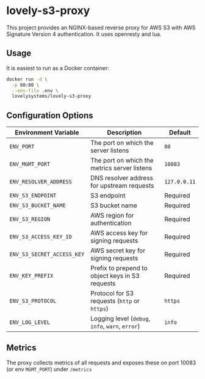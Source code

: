 # lovely-s3-proxy

This project provides an NGINX-based reverse proxy for AWS S3 with AWS Signature Version 4 authentication. It uses openresty and lua.

## **Usage**

It is easiest to run as a Docker container:

```sh
docker run -d \
  -p 80:80 \
  --env-file .env \
  lovelysystems/lovely-s3-proxy
```

## **Configuration Options**

| Environment Variable       | Description                                      | Default      |
|----------------------------|--------------------------------------------------|--------------|
| `ENV_PORT`                 | The port on which the server listens             | `80`         |
| `ENV_MGMT_PORT`            | The port on which the metrics server listens     | `10083`      |
| `ENV_RESOLVER_ADDRESS`     | DNS resolver address for upstream requests       | `127.0.0.11` |
| `ENV_S3_ENDPOINT`          | S3 endpoint                                      | Required     |
| `ENV_S3_BUCKET_NAME`       | S3 bucket name                                   | Required     |
| `ENV_S3_REGION`            | AWS region for authentication                    | Required     |
| `ENV_S3_ACCESS_KEY_ID`     | AWS access key for signing requests              | Required     |
| `ENV_S3_SECRET_ACCESS_KEY` | AWS secret key for signing requests              | Required     |
| `ENV_KEY_PREFIX`           | Prefix to prepend to object keys in S3 requests  | Required     |
| `ENV_S3_PROTOCOL`          | Protocol for S3 requests (`http` or `https`)     | `https`      |
| `ENV_LOG_LEVEL`            | Logging level (`debug`, `info`, `warn`, `error`) | `info`       |


## Metrics

The proxy collects metrics of all requests and exposes these on port 10083 (or env `MGMT_PORT`) under `/metrics`

